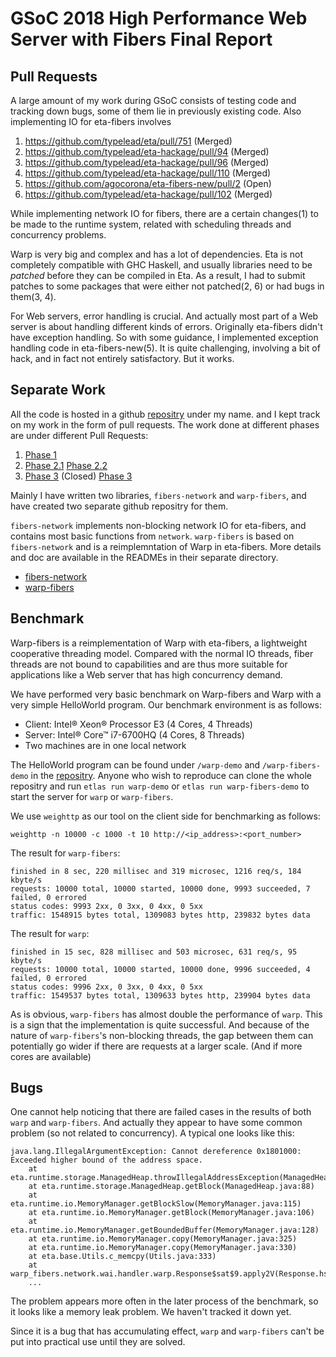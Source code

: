 # GSoC 2018 High Performance Web Server with Fibers Final Report

## Pull Requests

A large amount of my work during GSoC consists of testing code and tracking down bugs, some of them lie in previously existing code. Also implementing IO for eta-fibers involves

1. https://github.com/typelead/eta/pull/751 (Merged)
2. https://github.com/typelead/eta-hackage/pull/94 (Merged)
3. https://github.com/typelead/eta-hackage/pull/96 (Merged)
4. https://github.com/typelead/eta-hackage/pull/110 (Merged)
5. https://github.com/agocorona/eta-fibers-new/pull/2 (Open)
6. https://github.com/typelead/eta-hackage/pull/102 (Merged)


While implementing network IO for fibers, there are a certain changes(1) to be made to the runtime system, related with scheduling threads and concurrency problems.

Warp is very big and complex and has a lot of dependencies. Eta is not completely compatible with GHC Haskell, and usually libraries need to be *patched* before they can be compiled in Eta. As a result, I had to submit patches to some packages that were either not patched(2, 6) or had bugs in them(3, 4).

For Web servers, error handling is crucial. And actually most part of a Web server is about handling different kinds of errors. Originally eta-fibers didn't have exception handling. So with some guidance, I implemented exception handling code in eta-fibers-new(5). It is quite challenging, involving a bit of hack, and in fact not entirely satisfactory. But it works.

## Separate Work

All the code is hosted in a github [repositry](https://github.com/ouromoros/eta-gsoc) under my name. and I kept track on my work in the form of pull requests. The work done at different phases are under different Pull Requests:

1. [Phase 1](https://github.com/ouromoros/eta-gsoc/pull/1)
2. [Phase 2.1](https://github.com/ouromoros/eta-gsoc/pull/2)
   [Phase 2.2](https://github.com/ouromoros/eta-gsoc/pull/3)
3. [Phase 3](https://github.com/ouromoros/eta-gsoc/pull/4) (Closed)
   [Phase 3](https://github.com/ouromoros/eta-gsoc/pull/5)

Mainly I have written two libraries, `fibers-network` and `warp-fibers`, and have created two separate github repositry for them.

`fibers-network` implements non-blocking network IO for eta-fibers, and contains most basic functions from `network`. `warp-fibers` is based on `fibers-network` and is a reimplemntation of Warp in eta-fibers. More details and doc are available in the READMEs in their separate directory.

- [fibers-network](https://github.com/ouromoros/fibers-network)
- [warp-fibers](https://github.com/ouromoros/warp-fibers)

## Benchmark

Warp-fibers is a reimplementation of Warp with eta-fibers, a lightweight cooperative threading model. Compared with the normal IO threads, fiber threads are not bound to capabilities and are thus more suitable for applications like a Web server that has high concurrency demand.

We have performed very basic benchmark on Warp-fibers and Warp with a very simple HelloWorld program. Our benchmark environment is as follows:

- Client: Intel® Xeon® Processor E3 (4 Cores, 4 Threads)
- Server: Intel® Core™ i7-6700HQ (4 Cores, 8 Threads)
- Two machines are in one local network

The HelloWorld program can be found under `/warp-demo` and `/warp-fibers-demo` in the [repositry](https://github.com/ouromoros/eta-gsoc). Anyone who wish to reproduce can clone the whole repositry and run `etlas run warp-demo` or `etlas run warp-fibers-demo` to start the server for `warp` or `warp-fibers`.

We use `weighttp` as our tool on the client side for benchmarking as follows:

```
weighttp -n 10000 -c 1000 -t 10 http://<ip_address>:<port_number>
```

The result for `warp-fibers`:

```
finished in 8 sec, 220 millisec and 319 microsec, 1216 req/s, 184 kbyte/s
requests: 10000 total, 10000 started, 10000 done, 9993 succeeded, 7 failed, 0 errored
status codes: 9993 2xx, 0 3xx, 0 4xx, 0 5xx
traffic: 1548915 bytes total, 1309083 bytes http, 239832 bytes data
```

The result for `warp`:

```
finished in 15 sec, 828 millisec and 503 microsec, 631 req/s, 95 kbyte/s
requests: 10000 total, 10000 started, 10000 done, 9996 succeeded, 4 failed, 0 errored
status codes: 9996 2xx, 0 3xx, 0 4xx, 0 5xx
traffic: 1549537 bytes total, 1309633 bytes http, 239904 bytes data
```

As is obvious, `warp-fibers` has almost double the performance of `warp`. This is a sign that the implementation is quite successful. And because of the nature of `warp-fibers`'s non-blocking threads, the gap between them can potentially go wider if there are requests at a larger scale. (And if more cores are available)

## Bugs

One cannot help noticing that there are failed cases in the results of both `warp` and `warp-fibers`. And actually they appear to have some common problem (so not related to concurrency). A typical one looks like this:

```
java.lang.IllegalArgumentException: Cannot dereference 0x1801000: Exceeded higher bound of the address space.
	at eta.runtime.storage.ManagedHeap.throwIllegalAddressException(ManagedHeap.java:103)
	at eta.runtime.storage.ManagedHeap.getBlock(ManagedHeap.java:88)
	at eta.runtime.io.MemoryManager.getBlockSlow(MemoryManager.java:115)
	at eta.runtime.io.MemoryManager.getBlock(MemoryManager.java:106)
	at eta.runtime.io.MemoryManager.getBoundedBuffer(MemoryManager.java:128)
	at eta.runtime.io.MemoryManager.copy(MemoryManager.java:325)
	at eta.runtime.io.MemoryManager.copy(MemoryManager.java:330)
	at eta.base.Utils.c_memcpy(Utils.java:333)
	at warp_fibers.network.wai.handler.warp.Response$sat$9.apply2V(Response.hs)
    ...
```

The problem appears more often in the later process of the benchmark, so it looks like a memory leak problem. We haven't tracked it down yet.

Since it is a bug that has accumulating effect, `warp` and `warp-fibers` can't be put into practical use until they are solved.
